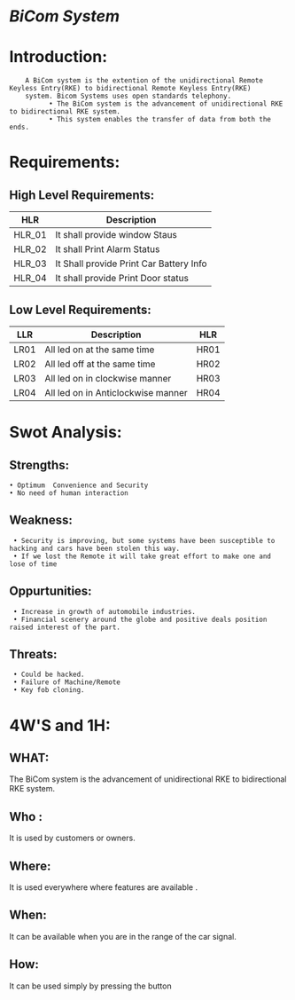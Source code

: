 # _BiCom System_

# Introduction: 
        A BiCom system is the extention of the unidirectional Remote Keyless Entry(RKE) to bidirectional Remote Keyless Entry(RKE)
        system. Bicom Systems uses open standards telephony.
              • The BiCom system is the advancement of unidirectional RKE to bidirectional RKE system.
              • This system enables the transfer of data from both the ends.
                          
# Requirements:

## High Level Requirements:

| HLR | Description |
|-----|-------------|
| HLR_01| It shall provide window Staus |
| HLR_02| It shall Print Alarm Status|
| HLR_03| It Shall provide Print Car Battery Info|
| HLR_04 | It shall provide Print Door status|

## Low Level Requirements:


| LLR | Description | HLR |
|--|--|--|
| LR01 |All led on at the same time | HR01|
| LR02 | All led off at the same time | HR02|
|LR03 | All led on in clockwise manner | HR03|
|LR04 |  All led on in Anticlockwise manner | HR04|

# Swot Analysis:
## Strengths:
    • Optimum  Convenience and Security
    • No need of human interaction
    
## Weakness:
     • Security is improving, but some systems have been susceptible to hacking and cars have been stolen this way.
     • If we lost the Remote it will take great effort to make one and lose of time
     
## Oppurtunities:
     • Increase in growth of automobile industries.
     • Financial scenery around the globe and positive deals position raised interest of the part.
     
## Threats:
     • Could be hacked.
     • Failure of Machine/Remote
     • Key fob cloning.
     
# 4W'S and 1H:

## WHAT:
The BiCom system is the advancement of unidirectional RKE to bidirectional RKE system.

## Who :
It is used by customers or owners.

## Where:
It is used everywhere where features are available .

## When:
It can be available when you are in the range of the car signal.

## How:
It can be used simply by pressing the button

